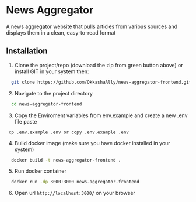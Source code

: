 
# News Aggregator

A news
aggregator website that pulls articles from various sources and displays them in a clean,
easy-to-read format


## Installation

1. Clone the project/repo (download the zip from green button above) or install GIT in your system then:

```bash
  git clone https://github.com/OkkashaAlly/news-aggregator-frontend.git
```

2. Navigate to the project directory

```bash
  cd news-aggregator-frontend
``` 
3. Copy the Enviroment variables from env.example and create a new .env file paste
```
 cp .env.example .env or copy .env.example .env
```
4. Build docker image (make sure you have docker installed in your system)
```bash
  docker build -t news-aggregator-frontend .
```

5. Run docker container
```bash
  docker run -dp 3000:3000 news-aggregator-frontend
```

6. Open url ``` http://localhost:3000/ ``` on your browser
